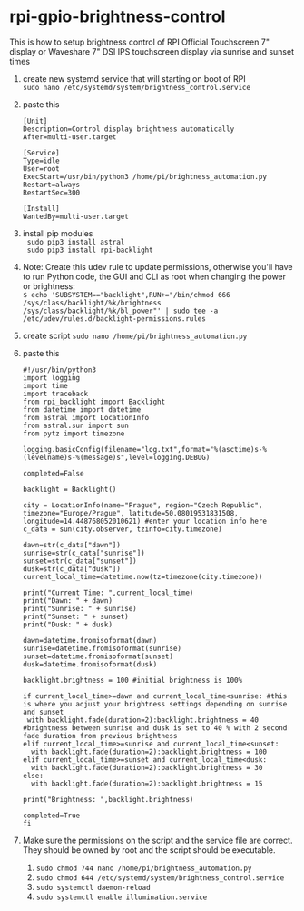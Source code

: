 # rpi-gpio-brightness-control
This is how to setup brightness control of RPI Official Touchscreen 7" display or Waveshare 7" DSI IPS touchscreen display via sunrise and sunset times

1. create new systemd service that will starting on boot of RPI   
`sudo nano /etc/systemd/system/brightness_control.service`
1. paste this    
   ```
   [Unit]
   Description=Control display brightness automatically
   After=multi-user.target
   
   [Service]
   Type=idle
   User=root
   ExecStart=/usr/bin/python3 /home/pi/brightness_automation.py
   Restart=always
   RestartSec=300
      
   [Install]
   WantedBy=multi-user.target
   ```     
     
1. install pip modules   
` sudo pip3 install astral`   
` sudo pip3 install rpi-backlight`   
1. Note: Create this udev rule to update permissions, otherwise you'll have to run Python code, the GUI and CLI as root when changing the power or brightness:   
`$ echo 'SUBSYSTEM=="backlight",RUN+="/bin/chmod 666 /sys/class/backlight/%k/brightness /sys/class/backlight/%k/bl_power"' | sudo tee -a /etc/udev/rules.d/backlight-permissions.rules`
1. create script
`sudo nano /home/pi/brightness_automation.py`
1. paste this
   ```
   #!/usr/bin/python3
   import logging
   import time
   import traceback
   from rpi_backlight import Backlight
   from datetime import datetime
   from astral import LocationInfo
   from astral.sun import sun
   from pytz import timezone

   logging.basicConfig(filename="log.txt",format="%(asctime)s-%(levelname)s-%(message)s",level=logging.DEBUG)

   completed=False

   backlight = Backlight()

   city = LocationInfo(name="Prague", region="Czech Republic", timezone="Europe/Prague", latitude=50.08019531831508, longitude=14.448768052010621) #enter your location info here
   c_data = sun(city.observer, tzinfo=city.timezone)

   dawn=str(c_data["dawn"])
   sunrise=str(c_data["sunrise"])
   sunset=str(c_data["sunset"])
   dusk=str(c_data["dusk"])
   current_local_time=datetime.now(tz=timezone(city.timezone))

   print("Current Time: ",current_local_time)
   print("Dawn: " + dawn)
   print("Sunrise: " + sunrise)
   print("Sunset: " + sunset)
   print("Dusk: " + dusk)

   dawn=datetime.fromisoformat(dawn)
   sunrise=datetime.fromisoformat(sunrise)
   sunset=datetime.fromisoformat(sunset)
   dusk=datetime.fromisoformat(dusk)

   backlight.brightness = 100 #initial brightness is 100%

   if current_local_time>=dawn and current_local_time<sunrise: #this is where you adjust your brightness settings depending on sunrise and sunset
    with backlight.fade(duration=2):backlight.brightness = 40 #brightness between sunrise and dusk is set to 40 % with 2 second fade duration from previous brightness
   elif current_local_time>=sunrise and current_local_time<sunset:
     with backlight.fade(duration=2):backlight.brightness = 100
   elif current_local_time>=sunset and current_local_time<dusk:
     with backlight.fade(duration=2):backlight.brightness = 30
   else:
     with backlight.fade(duration=2):backlight.brightness = 15

   print("Brightness: ",backlight.brightness)

   completed=True
   fi
   ```
1. Make sure the permissions on the script and the service file are correct. They should be owned by root and the script should be executable.   
   1. `sudo chmod 744 nano /home/pi/brightness_automation.py`   
   1. `sudo chmod 644 /etc/systemd/system/brightness_control.service`   
   2. `sudo systemctl daemon-reload`    
   3. `sudo systemctl enable illumination.service`   
